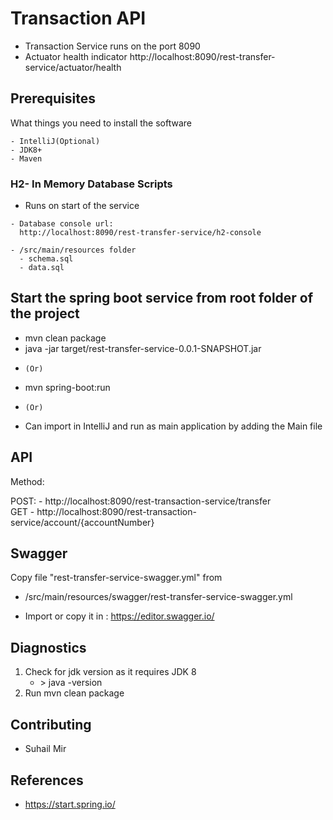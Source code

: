 
# Transaction API
- Transaction Service runs on the port 8090
- Actuator health indicator
    http://localhost:8090/rest-transfer-service/actuator/health
  
## Prerequisites

What things you need to install the software 

```
- IntelliJ(Optional)
- JDK8+
- Maven

```
### H2- In Memory Database Scripts

   - Runs on start of the service
   
    - Database console url: 
      http://localhost:8090/rest-transfer-service/h2-console
   
    - /src/main/resources folder
      - schema.sql
      - data.sql
    
  
      
## Start the spring boot service from root folder of the project
  - mvn clean package
  - java -jar target/rest-transfer-service-0.0.1-SNAPSHOT.jar
   * ``(Or)``
  - mvn spring-boot:run
   * ``(Or)``
  - Can import in IntelliJ and run as main application by adding the Main file

## API
   Method:
   
   POST:
        - http://localhost:8090/rest-transaction-service/transfer \
   GET
        - http://localhost:8090/rest-transaction-service/account/{accountNumber}
  
  
## Swagger 

  Copy file "rest-transfer-service-swagger.yml" from
  
  * /src/main/resources/swagger/rest-transfer-service-swagger.yml 
      
   * Import or copy it in :  https://editor.swagger.io/
   

## Diagnostics 

1. Check for jdk version as it requires JDK 8
      - <terminal>> java -version
2. Run mvn clean package

       
## Contributing

 - Suhail Mir
  
## References
  - https://start.spring.io/

 
